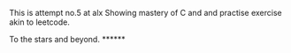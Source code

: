 This is attempt no.5 at alx
Showing mastery of C and and practise exercise akin
to leetcode.

To the stars and beyond. ******
